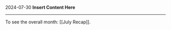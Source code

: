 2024-07-30
__Insert Content Here__
_______________________
To see the overall month: [[July Recap]].